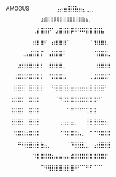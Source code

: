 AMOGUS⠀⠀⠀⠀⠀⠀⠀⣠⣴⣶⣿⣿⣷⣶⣄⣀⣀⠀⠀⠀⠀⠀⠀⠀⠀⠀

                 ⣰⣾⣿⣿⡿⢿⣿⣿⣿⣿⣿⣿⣿⣷⣦⡀⠀⠀⠀⠀⠀

⠀⠀⠀⠀⠀⠀⠀⢀⣾⣿⣿⡟⠁⣰⣿⣿⣿⡿⠿⠻⠿⣿⣿⣿⣿⣧⠀⠀⠀⠀

⠀⠀⠀⠀⠀⠀⠀⣾⣿⣿⠏⠀⣴⣿⣿⣿⠉⠀⠀⠀⠀⠀⠈⢻⣿⣿⣇⠀⠀⠀

⠀⠀⠀⠀⢀⣠⣼⣿⣿⡏⠀⢠⣿⣿⣿⠇⠀⠀⠀⠀⠀⠀⠀⠈⣿⣿⣿⡀⠀⠀

⠀⠀⠀⣰⣿⣿⣿⣿⣿⡇⠀⢸⣿⣿⣿⡀⠀⠀⠀⠀⠀⠀⠀⠀⣿⣿⣿⡇⠀⠀

⠀⠀⢰⣿⣿⡿⣿⣿⣿⡇⠀⠘⣿⣿⣿⣧⠀⠀⠀⠀⠀⠀⢀⣸⣿⣿⣿⠁⠀⠀

⠀⠀⣿⣿⣿⠁⣿⣿⣿⡇⠀⠀⠻⣿⣿⣿⣷⣶⣶⣶⣶⣶⣿⣿⣿⣿⠃⠀⠀⠀

⠀⢰⣿⣿⡇⠀⣿⣿⣿⠀⠀⠀⠀⠈⠻⣿⣿⣿⣿⣿⣿⣿⣿⣿⠟⠁⠀⠀⠀⠀

⠀⢸⣿⣿⡇⠀⣿⣿⣿⠀⠀⠀⠀⠀⠀⠀⠉⠛⠛⠛⠉⢉⣿⣿⠀⠀⠀⠀⠀⠀

⠀⢸⣿⣿⣇⠀⣿⣿⣿⠀⠀⠀⠀⠀⢀⣤⣤⣤⡀⠀⠀⢸⣿⣿⣿⣷⣦⠀⠀⠀

⠀⠀⢻⣿⣿⣶⣿⣿⣿⠀⠀⠀⠀⠀⠈⠻⣿⣿⣿⣦⡀⠀⠉⠉⠻⣿⣿⡇⠀⠀

⠀⠀⠀⠛⠿⣿⣿⣿⣿⣷⣤⡀⠀⠀⠀⠀⠈⠹⣿⣿⣇⣀⠀⣠⣾⣿⣿⡇⠀⠀

⠀⠀⠀⠀⠀⠀⠀⠹⣿⣿⣿⣿⣦⣤⣤⣤⣤⣾⣿⣿⣿⣿⣿⣿⣿⣿⡟⠀⠀⠀

⠀⠀⠀⠀⠀⠀⠀⠀⠀⠉⠻⢿⣿⣿⣿⣿⣿⣿⠿⠋⠉⠛⠋⠉⠉⠁⠀⠀⠀⠀
